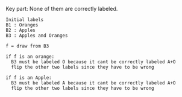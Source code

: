 Key part: None of them are correctly labeled.

    Initial labels    
    B1 : Oranges  
    B2 : Apples  
    B3 : Apples and Oranges
 
    f = draw from B3
    
    if f is an orange:
      B3 must be labeled O because it cant be correctly labeled A+O
      flip the other two labels since they have to be wrong
    
    if f is an Apple:
      B3 must be labeled A because it cant be correctly labeled A+O
      flip the other two labels since they have to be wrong
    
